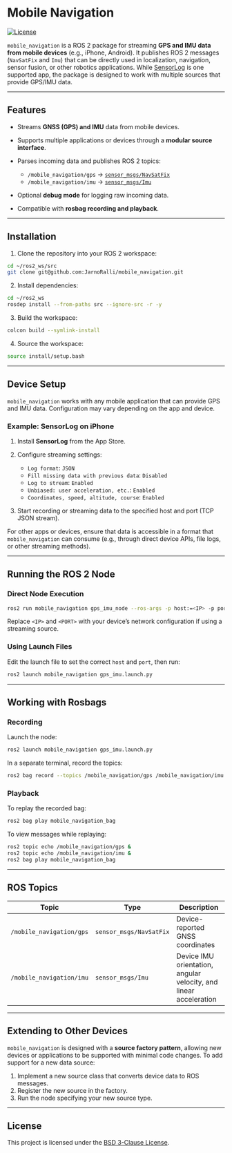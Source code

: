 # Mobile Navigation

[![License](https://img.shields.io/badge/license-BSD--3--Clause-blue.svg)](LICENSE)

`mobile_navigation` is a ROS 2 package for streaming **GPS and IMU data from mobile devices** (e.g., iPhone, Android). It publishes ROS 2 messages (`NavSatFix` and `Imu`) that can be directly used in localization, navigation, sensor fusion, or other robotics applications. While [SensorLog](https://sensorlog.berndthomas.net/) is one supported app, the package is designed to work with multiple sources that provide GPS/IMU data.

---

## Features

* Streams **GNSS (GPS) and IMU** data from mobile devices.
* Supports multiple applications or devices through a **modular source interface**.
* Parses incoming data and publishes ROS 2 topics:

  * `/mobile_navigation/gps` → [`sensor_msgs/NavSatFix`](https://docs.ros2.org/latest/api/sensor_msgs/msg/NavSatFix.html)
  * `/mobile_navigation/imu` → [`sensor_msgs/Imu`](https://docs.ros2.org/latest/api/sensor_msgs/msg/Imu.html)
* Optional **debug mode** for logging raw incoming data.
* Compatible with **rosbag recording and playback**.

---

## Installation

1. Clone the repository into your ROS 2 workspace:

```bash
cd ~/ros2_ws/src
git clone git@github.com:JarnoRalli/mobile_navigation.git
```

2. Install dependencies:

```bash
cd ~/ros2_ws
rosdep install --from-paths src --ignore-src -r -y
```

3. Build the workspace:

```bash
colcon build --symlink-install
```

4. Source the workspace:

```bash
source install/setup.bash
```

---

## Device Setup

`mobile_navigation` works with any mobile application that can provide GPS and IMU data. Configuration may vary depending on the app and device.

### Example: SensorLog on iPhone

1. Install **SensorLog** from the App Store.
2. Configure streaming settings:

   * `Log format`: `JSON`
   * `Fill missing data with previous data`: `Disabled`
   * `Log to stream`: `Enabled`
   * `Unbiased: user acceleration, etc.`: `Enabled`
   * `Coordinates, speed, altitude, course`: `Enabled`
3. Start recording or streaming data to the specified host and port (TCP JSON stream).

For other apps or devices, ensure that data is accessible in a format that `mobile_navigation` can consume (e.g., through direct device APIs, file logs, or other streaming methods).

---

## Running the ROS 2 Node

### Direct Node Execution

```bash
ros2 run mobile_navigation gps_imu_node --ros-args -p host:=<IP> -p port:=<PORT> -p debug:=True
```

Replace `<IP>` and `<PORT>` with your device’s network configuration if using a streaming source.

### Using Launch Files

Edit the launch file to set the correct `host` and `port`, then run:

```bash
ros2 launch mobile_navigation gps_imu.launch.py
```

---

## Working with Rosbags

### Recording

Launch the node:

```bash
ros2 launch mobile_navigation gps_imu.launch.py
```

In a separate terminal, record the topics:

```bash
ros2 bag record --topics /mobile_navigation/gps /mobile_navigation/imu -o mobile_navigation_bag
```

### Playback

To replay the recorded bag:

```bash
ros2 bag play mobile_navigation_bag
```

To view messages while replaying:

```bash
ros2 topic echo /mobile_navigation/gps &
ros2 topic echo /mobile_navigation/imu &
ros2 bag play mobile_navigation_bag
```

---

## ROS Topics

| Topic                    | Type                    | Description                                                       |
| ------------------------ | ----------------------- | ----------------------------------------------------------------- |
| `/mobile_navigation/gps` | `sensor_msgs/NavSatFix` | Device-reported GNSS coordinates                                  |
| `/mobile_navigation/imu` | `sensor_msgs/Imu`       | Device IMU orientation, angular velocity, and linear acceleration |

---

## Extending to Other Devices

`mobile_navigation` is designed with a **source factory pattern**, allowing new devices or applications to be supported with minimal code changes. To add support for a new data source:

1. Implement a new source class that converts device data to ROS messages.
2. Register the new source in the factory.
3. Run the node specifying your new source type.

---

## License

This project is licensed under the [BSD 3-Clause License](LICENSE).

